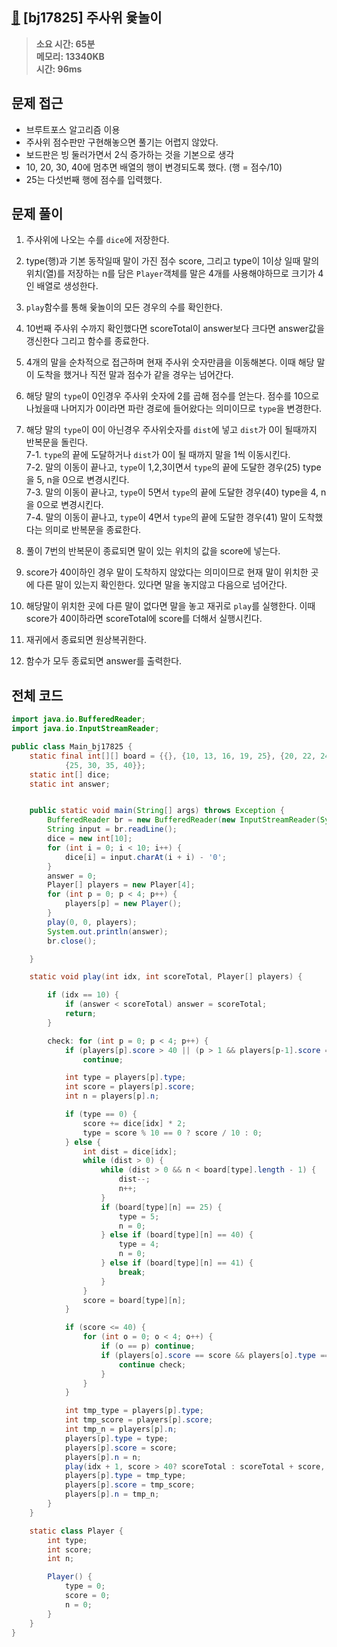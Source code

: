 ## [🎲](https://www.acmicpc.net/problem/17825) [bj17825] 주사위 윷놀이

> **소요 시간: 65분<br>
> 메모리: 13340KB<br>
> 시간: 96ms**

## 문제 접근

- 브루트포스 알고리즘 이용
- 주사위 점수판만 구현해놓으면 풀기는 어렵지 않았다.
- 보드판은 빙 둘러가면서 2식 증가하는 것을 기본으로 생각
- 10, 20, 30, 40에 멈추면 배열의 행이 변경되도록 했다. (행 = 점수/10)
- 25는 다섯번째 행에 점수를 입력했다.

## 문제 풀이

1. 주사위에 나오는 수를 `dice`에 저장한다.

2. type(행)과 기본 동작일때 말이 가진 점수 score, 그리고 type이 1이상 일때 말의 위치(열)를 저장하는 n를 담은 `Player`객체를 말은 4개를 사용해야하므로 크기가 4인 배열로 생성한다.

3. `play`함수를 통해 윷놀이의 모든 경우의 수를 확인한다.

4. 10번째 주사위 수까지 확인했다면 scoreTotal이 answer보다 크다면 answer값을 갱신한다 그리고 함수를 종료한다.

5. 4개의 말을 순차적으로 접근하며 현재 주사위 숫자만큼을 이동해본다. 이때 해당 말이 도착을 했거나 직전 말과 점수가 같을 경우는 넘어간다.

6. 해당 말의 `type`이 0인경우 주사위 숫자에 2를 곱해 점수를 얻는다. 점수를 10으로 나눴을때 나머지가 0이라면 파란 경로에 들어왔다는 의미이므로 `type`을 변경한다.

7. 해당 말의 `type`이 0이 아닌경우 주사위숫자를 `dist`에 넣고 `dist`가 0이 될때까지 반복문을 돌린다.<br>
   7-1. `type`의 끝에 도달하거나 `dist`가 0이 될 때까지 말을 1씩 이동시킨다.<br>
   7-2. 말의 이동이 끝나고, `type`이 1,2,3이면서 `type`의 끝에 도달한 경우(25) type을 5, n을 0으로 변경시킨다.<br>
   7-3. 말의 이동이 끝나고, `type`이 5면서 `type`의 끝에 도달한 경우(40) type을 4, n을 0으로 변경시킨다.<br>
   7-4. 말의 이동이 끝나고, `type`이 4면서 `type`의 끝에 도달한 경우(41) 말이 도착했다는 의미로 반복문을 종료한다. <br>

8. 풀이 7번의 반복문이 종료되면 말이 있는 위치의 값을 score에 넣는다.

9. score가 40이하인 경우 말이 도착하지 않았다는 의미이므로 현재 말이 위치한 곳에 다른 말이 있는지 확인한다. 있다면 말을 놓지않고 다음으로 넘어간다.

10. 해당말이 위치한 곳에 다른 말이 없다면 말을 놓고 재귀로 `play`를 실행한다. 이때 score가 40이하라면 scoreTotal에 score를 더해서 실행시킨다.

11. 재귀에서 종료되면 원상복귀한다.

12. 함수가 모두 종료되면 answer를 출력한다.

## 전체 코드

```java
import java.io.BufferedReader;
import java.io.InputStreamReader;

public class Main_bj17825 {
    static final int[][] board = {{}, {10, 13, 16, 19, 25}, {20, 22, 24, 25}, {30, 28, 27, 26, 25}, {40, 41},
            {25, 30, 35, 40}};
    static int[] dice;
    static int answer;


    public static void main(String[] args) throws Exception {
        BufferedReader br = new BufferedReader(new InputStreamReader(System.in));
        String input = br.readLine();
        dice = new int[10];
        for (int i = 0; i < 10; i++) {
            dice[i] = input.charAt(i + i) - '0';
        }
        answer = 0;
        Player[] players = new Player[4];
        for (int p = 0; p < 4; p++) {
            players[p] = new Player();
        }
        play(0, 0, players);
        System.out.println(answer);
        br.close();

    }

    static void play(int idx, int scoreTotal, Player[] players) {

        if (idx == 10) {
            if (answer < scoreTotal) answer = scoreTotal;
            return;
        }

        check: for (int p = 0; p < 4; p++) {
            if (players[p].score > 40 || (p > 1 && players[p-1].score == players[p].score))
                continue;

            int type = players[p].type;
            int score = players[p].score;
            int n = players[p].n;

            if (type == 0) {
                score += dice[idx] * 2;
                type = score % 10 == 0 ? score / 10 : 0;
            } else {
                int dist = dice[idx];
                while (dist > 0) {
                    while (dist > 0 && n < board[type].length - 1) {
                        dist--;
                        n++;
                    }
                    if (board[type][n] == 25) {
                        type = 5;
                        n = 0;
                    } else if (board[type][n] == 40) {
                        type = 4;
                        n = 0;
                    } else if (board[type][n] == 41) {
                        break;
                    }
                }
                score = board[type][n];
            }

            if (score <= 40) {
                for (int o = 0; o < 4; o++) {
                    if (o == p) continue;
                    if (players[o].score == score && players[o].type == type && players[o].n == n) {
                        continue check;
                    }
                }
            }

            int tmp_type = players[p].type;
            int tmp_score = players[p].score;
            int tmp_n = players[p].n;
            players[p].type = type;
            players[p].score = score;
            players[p].n = n;
            play(idx + 1, score > 40? scoreTotal : scoreTotal + score, players);
            players[p].type = tmp_type;
            players[p].score = tmp_score;
            players[p].n = tmp_n;
        }
    }

    static class Player {
        int type;
        int score;
        int n;

        Player() {
            type = 0;
            score = 0;
            n = 0;
        }
    }
}
```
